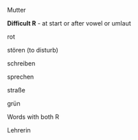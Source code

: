 Mutter



**Difficult R** - at start or after vowel or umlaut

rot

stören (to disturb)

schreiben 

sprechen

straße

grün

Words with both R

Lehrerin

